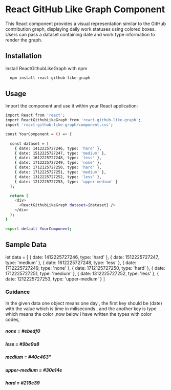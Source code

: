 
# React GitHub Like Graph Component


This React component provides a visual representation similar to the GitHub contribution graph, displaying daily work statuses using colored boxes. Users can pass a dataset containing date and work type information to render the graph.

## Installation

Install ReactGithubLikeGraph with npm

```bash
  npm install react-github-like-graph

```
    
## Usage

Import the component and use it within your React application:
```bash
import React from 'react';
import ReactGithubLikeGraph from 'react-github-like-graph';
import 'react-github-like-graph/component.css'; 

const YourComponent = () => {
  
  const dataset = [
    { date: 1412225727246, type: 'hard' },
    { date: 1512225727247, type: 'medium' },
    { date: 1612225727248, type: 'less' },
    { date: 1712225727249, type: 'none' },
    { date: 1712125727250, type: 'hard' },
    { date: 1712225727251, type: 'medium' },
    { date: 1312225727252, type: 'less' },
    { date: 1212225727253, type: 'upper-medium' }
  ];

  return (
    <div>
      <ReactGithubLikeGraph dataset={dataset} />
    </div>
  );
}

export default YourComponent;

```
## Sample Data

let data = [
    { date: 1412225727246, type: 'hard' },
    { date: 1512225727247, type: 'medium' },
    { date: 1612225727248, type: 'less' },
    { date: 1712225727249, type: 'none' },
    { date: 1712125727250, type: 'hard' },
    { date: 1712225727251, type: 'medium' },
    { date: 1312225727252, type: 'less' },
    { date: 1212225727253, type: 'upper-medium' }
  ]

### Guidance 

In the given data one object means one day , the first key should be (date) with the value which is time in miliseconds , and the another key is type which means the color ,now below i have written the types with color codes, 

##### none = #ebedf0
##### less = #9be9a8
##### medium = #40c463"
##### upper-medium = #30a14e
##### hard = #216e39